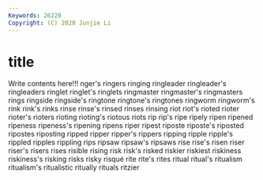 ```yaml
---
Keywords: 26220
Copyright: (C) 2020 Junjie Li
---
```


# title

Write contents here!!!
nger's
ringers 
ringing 
ringleader 
ringleader's 
ringleaders 
ringlet 
ringlet's 
ringlets 
ringmaster 
ringmaster's
ringmasters 
rings 
ringside 
ringside's 
ringtone 
ringtone's 
ringtones 
ringworm 
ringworm's 
rink
rink's 
rinks 
rinse 
rinse's 
rinsed 
rinses 
rinsing 
riot 
riot's 
rioted
rioter 
rioter's 
rioters 
rioting 
rioting's 
riotous 
riots 
rip 
rip's 
ripe
ripely 
ripen 
ripened 
ripeness 
ripeness's 
ripening 
ripens 
riper 
ripest 
riposte
riposte's 
riposted 
ripostes 
riposting 
ripped 
ripper 
ripper's 
rippers 
ripping 
ripple
ripple's 
rippled 
ripples 
rippling 
rips 
ripsaw 
ripsaw's 
ripsaws 
rise 
rise's
risen 
riser 
riser's 
risers 
rises 
risible 
rising 
risk 
risk's 
risked
riskier 
riskiest 
riskiness 
riskiness's 
risking 
risks 
risky 
risqué 
rite 
rite's
rites 
ritual 
ritual's 
ritualism 
ritualism's 
ritualistic 
ritually 
rituals 
ritzier 
